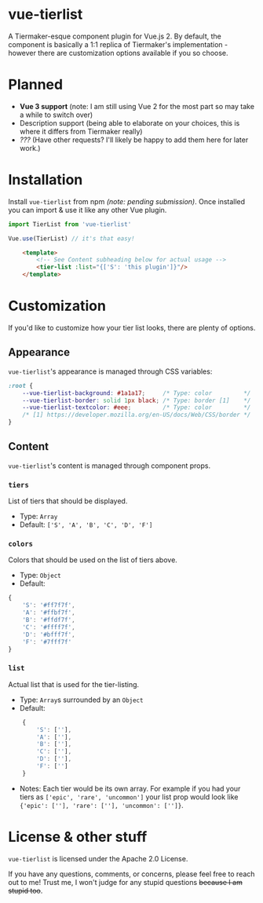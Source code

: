 # vue-tierlist

A Tiermaker-esque component plugin for Vue.js 2. By default, the component is basically a 1:1 replica of Tiermaker's implementation - however there are customization options available if you so choose.

# Planned
- **Vue 3 support** (note: I am still using Vue 2 for the most part so may take a while to switch over)
- Description support (being able to elaborate on your choices, this is where it differs from Tiermaker really)
- *???* (Have other requests? I'll likely be happy to add them here for later work.)

# Installation

Install `vue-tierlist` from npm *(note: pending submission)*. Once installed you can import & use it like any other Vue plugin.

```js
import TierList from 'vue-tierlist'

Vue.use(TierList) // it's that easy!
```

```html
    <template>
        <!-- See Content subheading below for actual usage -->
        <tier-list :list="{['S': 'this plugin']}"/>
    </template>
```

# Customization

If you'd like to customize how your tier list looks, there are plenty of options.

## Appearance
`vue-tierlist`'s appearance is managed through CSS variables:
```css
:root {
    --vue-tierlist-background: #1a1a17;     /* Type: color         */
    --vue-tierlist-border: solid 1px black; /* Type: border [1]    */
    --vue-tierlist-textcolor: #eee;         /* Type: color         */
    /* [1] https://developer.mozilla.org/en-US/docs/Web/CSS/border */
}
```

## Content
`vue-tierlist`'s content is managed through component props.

### `tiers`
List of tiers that should be displayed.
- Type: `Array`
- Default: `['S', 'A', 'B', 'C', 'D', 'F']`

### `colors`
Colors that should be used on the list of tiers above.
- Type: `Object`
- Default:
```js
{
    'S': '#ff7f7f',
    'A': '#ffbf7f',
    'B': '#ffdf7f',
    'C': '#ffff7f',
    'D': '#bfff7f',
    'F': '#7fff7f'
}
```

### `list`
Actual list that is used for the tier-listing.
- Type: `Array`s surrounded by an `Object`
- Default: 
```js
    {
        'S': [''],
        'A': [''],
        'B': [''],
        'C': [''],
        'D': [''],
        'F': ['']
    }
```
- Notes: Each tier would be its own array. For example if you had your tiers as `['epic', 'rare', 'uncommon']` your list prop would look like `{'epic': [''], 'rare': [''], 'uncommon': ['']}`.

# License & other stuff
`vue-tierlist` is licensed under the Apache 2.0 License.

If you have any questions, comments, or concerns, please feel free to reach out to me! Trust me, I won't judge for any stupid questions ~~because I am stupid too~~.
